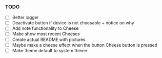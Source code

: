 ### TODO

- [ ] Better logger
- [ ] Deactivate button if device is not cheesable + notice on why
- [ ] Add note functionality to Cheese
- [ ] Mabe show most recent Cheeses
- [ ] Create actual README with pictures
- [ ] Maybe make a cheese effect when the button Cheese button is pressed
- [ ] Make theme default to system theme
